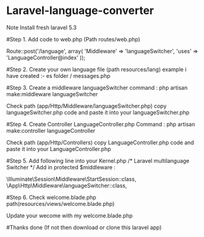 # Laravel-language-converter

Note Install fresh laravel 5.3 

#Step 1. Add code to web.php  (Path routes/web.php)

Route::post('/language', array(
    'Middleware' => 'languageSwitcher',
    'uses' => 'LanguageController@index'
));

#Step 2. Create your own language file (path resources/lang) 
example i have created :- es folder / messages.php

#Step 3. Create a middleware languageSwitcher 
command : php artisan make:middleware languageSwitcher

Check path (app/Http/Middleware/languageSwitcher.php)
copy languageSwitcher.php code and paste it into your languageSwitcher.php

#Step 4. Create Controller LanguageController.php
Command : php artisan make:controller languageController

Check path (app/Http/Controllers)
copy LanguageController.php code and paste it into your LanguageController.php 

#Step 5. Add following line into your Kernel.php 
/* Laravel multilanguage Switcher */
Add in protected $middleware :

\Illuminate\Session\Middleware\StartSession::class,
\App\Http\Middleware\languageSwitcher::class,

#Step 6. Check welcome.blade.php 
path(resources/views/welcome.blade.php) 

Update your wecome with my welcome.blade.php 

#Thanks done (If not then download or clone this laravel app)
